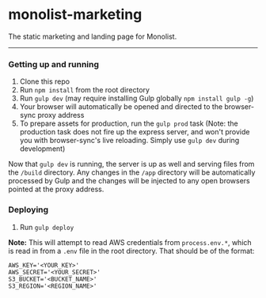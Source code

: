 monolist-marketing
==================

The static marketing and landing page for Monolist.

---

### Getting up and running

1. Clone this repo
2. Run `npm install` from the root directory
3. Run `gulp dev` (may require installing Gulp globally `npm install gulp -g`)
4. Your browser will automatically be opened and directed to the browser-sync proxy address
5. To prepare assets for production, run the `gulp prod` task (Note: the production task does not fire up the express server, and won't provide you with browser-sync's live reloading. Simply use `gulp dev` during development)

Now that `gulp dev` is running, the server is up as well and serving files from the `/build` directory. Any changes in the `/app` directory will be automatically processed by Gulp and the changes will be injected to any open browsers pointed at the proxy address.

### Deploying

1. Run `gulp deploy`

**Note:** This will attempt to read AWS credentials from `process.env.*`, which is read in from a `.env` file in the root directory. That should be of the format:

```
AWS_KEY='<YOUR_KEY>'
AWS_SECRET='<YOUR_SECRET>'
S3_BUCKET='<BUCKET_NAME>'
S3_REGION='<REGION_NAME>'
```
